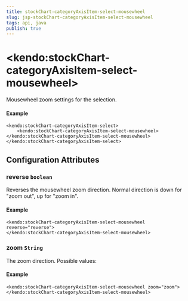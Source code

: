 ```yaml
---
title: stockChart-categoryAxisItem-select-mousewheel
slug: jsp-stockChart-categoryAxisItem-select-mousewheel
tags: api, java
publish: true
---
```


# \<kendo:stockChart-categoryAxisItem-select-mousewheel\>

Mousewheel zoom settings for the selection.

#### Example
    <kendo:stockChart-categoryAxisItem-select>
        <kendo:stockChart-categoryAxisItem-select-mousewheel></kendo:stockChart-categoryAxisItem-select-mousewheel>
    </kendo:stockChart-categoryAxisItem-select>

## Configuration Attributes

### reverse `boolean`

Reverses the mousewheel zoom direction.
Normal direction is down for "zoom out", up for "zoom in".

#### Example
    <kendo:stockChart-categoryAxisItem-select-mousewheel reverse="reverse">
    </kendo:stockChart-categoryAxisItem-select-mousewheel>

### zoom `String`

The zoom direction. Possible values:

#### Example
    <kendo:stockChart-categoryAxisItem-select-mousewheel zoom="zoom">
    </kendo:stockChart-categoryAxisItem-select-mousewheel>

